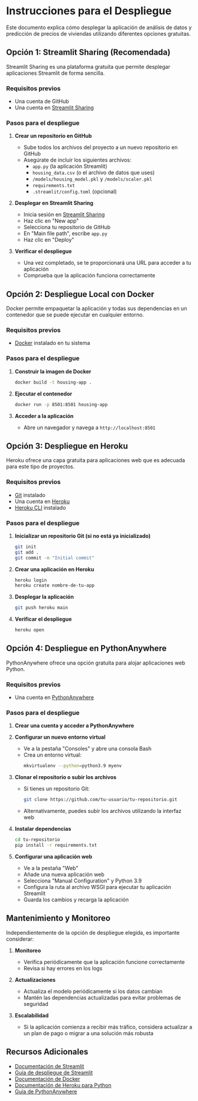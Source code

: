 # Instrucciones para el Despliegue

Este documento explica cómo desplegar la aplicación de análisis de datos y predicción de precios de viviendas utilizando diferentes opciones gratuitas.

## Opción 1: Streamlit Sharing (Recomendada)

Streamlit Sharing es una plataforma gratuita que permite desplegar aplicaciones Streamlit de forma sencilla.

### Requisitos previos
- Una cuenta de GitHub
- Una cuenta en [Streamlit Sharing](https://streamlit.io/sharing)

### Pasos para el despliegue

1. **Crear un repositorio en GitHub**
   - Sube todos los archivos del proyecto a un nuevo repositorio en GitHub
   - Asegúrate de incluir los siguientes archivos:
     - `app.py` (la aplicación Streamlit)
     - `housing_data.csv` (o el archivo de datos que uses)
     - `/models/housing_model.pkl` y `/models/scaler.pkl`
     - `requirements.txt`
     - `.streamlit/config.toml` (opcional)

2. **Desplegar en Streamlit Sharing**
   - Inicia sesión en [Streamlit Sharing](https://streamlit.io/sharing)
   - Haz clic en "New app"
   - Selecciona tu repositorio de GitHub
   - En "Main file path", escribe `app.py`
   - Haz clic en "Deploy"

3. **Verificar el despliegue**
   - Una vez completado, se te proporcionará una URL para acceder a tu aplicación
   - Comprueba que la aplicación funciona correctamente

## Opción 2: Despliegue Local con Docker

Docker permite empaquetar la aplicación y todas sus dependencias en un contenedor que se puede ejecutar en cualquier entorno.

### Requisitos previos
- [Docker](https://www.docker.com/get-started) instalado en tu sistema

### Pasos para el despliegue

1. **Construir la imagen de Docker**
   ```bash
   docker build -t housing-app .
   ```

2. **Ejecutar el contenedor**
   ```bash
   docker run -p 8501:8501 housing-app
   ```

3. **Acceder a la aplicación**
   - Abre un navegador y navega a `http://localhost:8501`

## Opción 3: Despliegue en Heroku

Heroku ofrece una capa gratuita para aplicaciones web que es adecuada para este tipo de proyectos.

### Requisitos previos
- [Git](https://git-scm.com/) instalado
- Una cuenta en [Heroku](https://www.heroku.com/)
- [Heroku CLI](https://devcenter.heroku.com/articles/heroku-cli) instalado

### Pasos para el despliegue

1. **Inicializar un repositorio Git (si no está ya inicializado)**
   ```bash
   git init
   git add .
   git commit -m "Initial commit"
   ```

2. **Crear una aplicación en Heroku**
   ```bash
   heroku login
   heroku create nombre-de-tu-app
   ```

3. **Desplegar la aplicación**
   ```bash
   git push heroku main
   ```

4. **Verificar el despliegue**
   ```bash
   heroku open
   ```

## Opción 4: Despliegue en PythonAnywhere

PythonAnywhere ofrece una opción gratuita para alojar aplicaciones web Python.

### Requisitos previos
- Una cuenta en [PythonAnywhere](https://www.pythonanywhere.com/)

### Pasos para el despliegue

1. **Crear una cuenta y acceder a PythonAnywhere**

2. **Configurar un nuevo entorno virtual**
   - Ve a la pestaña "Consoles" y abre una consola Bash
   - Crea un entorno virtual:
     ```bash
     mkvirtualenv --python=python3.9 myenv
     ```

3. **Clonar el repositorio o subir los archivos**
   - Si tienes un repositorio Git:
     ```bash
     git clone https://github.com/tu-usuario/tu-repositorio.git
     ```
   - Alternativamente, puedes subir los archivos utilizando la interfaz web

4. **Instalar dependencias**
   ```bash
   cd tu-repositorio
   pip install -r requirements.txt
   ```

5. **Configurar una aplicación web**
   - Ve a la pestaña "Web"
   - Añade una nueva aplicación web
   - Selecciona "Manual Configuration" y Python 3.9
   - Configura la ruta al archivo WSGI para ejecutar tu aplicación Streamlit
   - Guarda los cambios y recarga la aplicación

## Mantenimiento y Monitoreo

Independientemente de la opción de despliegue elegida, es importante considerar:

1. **Monitoreo**
   - Verifica periódicamente que la aplicación funcione correctamente
   - Revisa si hay errores en los logs

2. **Actualizaciones**
   - Actualiza el modelo periódicamente si los datos cambian
   - Mantén las dependencias actualizadas para evitar problemas de seguridad

3. **Escalabilidad**
   - Si la aplicación comienza a recibir más tráfico, considera actualizar a un plan de pago o migrar a una solución más robusta

## Recursos Adicionales

- [Documentación de Streamlit](https://docs.streamlit.io/)
- [Guía de despliegue de Streamlit](https://docs.streamlit.io/streamlit-cloud/get-started)
- [Documentación de Docker](https://docs.docker.com/)
- [Documentación de Heroku para Python](https://devcenter.heroku.com/categories/python-support)
- [Guía de PythonAnywhere](https://help.pythonanywhere.com/pages/)
